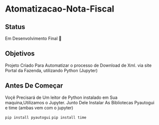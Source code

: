# Atomatizacao-Nota-Fiscal

## Status

Em Desenvolvimento Final :hammer:

## Objetivos

Projeto Criado Para Automatizar o processo de Download de Xml. via site Portal da Fazenda, utilizando Python (Jupyter)

## Antes De Começar 
 
Voçê Precisará de Um leitor de Python instalado em Sua maquina,Utilizamos o Jupyter.
Junto Dele Instalar As Bibliotecas Pyautogui e time (ambas vem com o jupyter)

``` pip install pyautogui ```
``` pip install time ```

